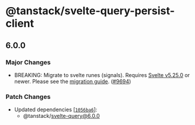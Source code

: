 # @tanstack/svelte-query-persist-client

## 6.0.0

### Major Changes

- BREAKING: Migrate to svelte runes (signals). Requires [Svelte v5.25.0](https://github.com/sveltejs/svelte/releases/tag/svelte%405.25.0) or newer. Please see the [migration guide](https://tanstack.com/query/latest/docs/framework/svelte/migrate-from-v5-to-v6). ([#9694](https://github.com/TanStack/query/pull/9694))

### Patch Changes

- Updated dependencies [[`1056ba6`](https://github.com/TanStack/query/commit/1056ba63b30b9d9a66fa813c7d7fb1395e377c55)]:
  - @tanstack/svelte-query@6.0.0
